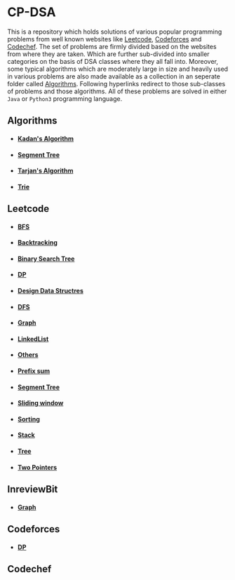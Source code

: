 # CP-DSA
This is a repository which holds solutions of various popular programming problems from well known websites like [Leetcode](https://leetcode.com/), [Codeforces](https://codeforces.com/) and  [Codechef](https://www.codechef.com/). The set of problems are firmly divided based on the websites from where they are taken. Which are further sub-divided into smaller categories on the basis of DSA classes where they all fall into. Moreover, some typical algorithms which are moderately large in size and heavily used in various problems are also made available as a collection in an seperate folder called [Algorithms](https://github.com/SohamChattopadhyayEE/CP-DSA/blob/main/Algorithms). Following hyperlinks redirect to those sub-classes of problems and those algorithms. All of these problems are solved in either `Java` or `Python3` programming language.   

## Algorithms
- #### [Kadan's Algorithm](https://github.com/SohamChattopadhyayEE/CP-DSA/blob/main/Algorithms/Kadan's%20Algorithm.py)
- #### [Segment Tree](https://github.com/SohamChattopadhyayEE/CP-DSA/blob/main/Algorithms/SegmentTree.java)
- #### [Tarjan's Algorithm](https://github.com/SohamChattopadhyayEE/CP-DSA/blob/main/Algorithms/Tarjan's%20Algorithm.java)
- #### [Trie](https://github.com/SohamChattopadhyayEE/CP-DSA/blob/main/Algorithms/Trie.java)

## Leetcode
- #### [BFS](https://github.com/SohamChattopadhyayEE/CP-DSA/tree/main/Leetcode/BFS)
- #### [Backtracking](https://github.com/SohamChattopadhyayEE/CP-DSA/tree/main/Leetcode/Backtrcking)
- #### [Binary Search Tree](https://github.com/SohamChattopadhyayEE/CP-DSA/tree/main/Leetcode/Binary%20search%20tree)
- #### [DP](https://github.com/SohamChattopadhyayEE/CP-DSA/tree/main/Leetcode/DP)
- #### [Design Data Structres](https://github.com/SohamChattopadhyayEE/CP-DSA/tree/main/Leetcode/Design%20Data%20Structures)
- #### [DFS](https://github.com/SohamChattopadhyayEE/CP-DSA/tree/main/Leetcode/DFS)
- #### [Graph](https://github.com/SohamChattopadhyayEE/CP-DSA/tree/main/Leetcode/Graph)
- #### [LinkedList](https://github.com/SohamChattopadhyayEE/CP-DSA/tree/main/Leetcode/LinkedList)
- #### [Others](https://github.com/SohamChattopadhyayEE/CP-DSA/tree/main/Leetcode/Others)
- #### [Prefix sum](https://github.com/SohamChattopadhyayEE/CP-DSA/tree/main/Leetcode/Prefix%20sum)
- #### [Segment Tree](https://github.com/SohamChattopadhyayEE/CP-DSA/tree/main/Leetcode/Segment%20Tree)
- #### [Sliding window](https://github.com/SohamChattopadhyayEE/CP-DSA/tree/main/Leetcode/Sliding%20window)
- #### [Sorting](https://github.com/SohamChattopadhyayEE/CP-DSA/tree/main/Leetcode/Sorting)
- #### [Stack](https://github.com/SohamChattopadhyayEE/CP-DSA/tree/main/Leetcode/Stack)
- #### [Tree](https://github.com/SohamChattopadhyayEE/CP-DSA/tree/main/Leetcode/Tree)
- #### [Two Pointers](https://github.com/SohamChattopadhyayEE/CP-DSA/tree/main/Leetcode/Two%20Pointers)

## InreviewBit
- #### [Graph](https://github.com/SohamChattopadhyayEE/CP-DSA/tree/main/InterviewBit/Graph)
## Codeforces
- #### [DP](https://github.com/SohamChattopadhyayEE/CP-DSA/tree/main/Codeforces/DP)
## Codechef
